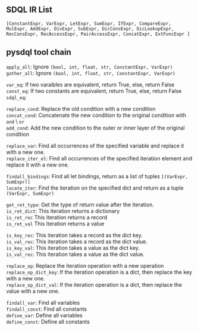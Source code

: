 ## SDQL IR List
`[ConstantExpr, VarExpr,
LetExpr,
SumExpr,
IfExpr,
CompareExpr, 
MulExpr, AddExpr, DivExpr, SubExpr,
DicConsExpr, DicLookupExpr,
RecConsExpr, RecAccessExpr, PairAccessExpr,
ConcatExpr,
ExtFuncExpr
]`

## pysdql tool chain
`apply_all`: Ignore `(bool, int, float, str, ConstantExpr, VarExpr)`  
`gather_all`: Ignore `(bool, int, float, str, ConstantExpr, VarExpr)`  

`var_eq`: If two varaibles are equivalent, return True, else, return False  
`const_eq`: If two constants are equivalent, return True, else, return False  
`sdql_eq`: 

`replace_cond`: Replace the old condition with a new condition  
`concat_cond`: Concatenate the new condition to the original condition with `and` \ `or`  
`add_cond`: Add the new condition to the outer or inner layer of the original condition

`replace_var`: Find all occurrences of the specified variable and replace it with a new one.  
`replace_iter_el`: Find all occurrences of the specified iteration element and replace it with a new one.  

`findall_bindings`: Find all let bindings, return as a list of tuples `[(VarExpr, SumExpr)]`  
`locate_iter`: Find the iteration on the specified dict and return as a tuple `(VarExpr, SumExpr)`  

`get_ret_type`: Get the type of return value after the iteration.  
`is_ret_dict`: This iteration returns a dictionary  
`is_ret_rec` This iteration returns a record  
`is_ret_val` This iteration returns a value  

`is_key_rec`: This iteration takes a record as the dict key.  
`is_val_rec`: This iteration takes a record as the dict value.  
`is_key_val`: This iteration takes a value as the dict key.  
`is_val_rec`: This iteration takes a value as the dict value.

`replace_op`: Replace the iteration operation with a new operation  
`replace_op_dict_key`: If the iteration operation is a dict, then replace the key with a new one.  
`replace_op_dict_val`: If the iteration operation is a dict, then replace the value with a new one.

`findall_var`: Find all variables  
`findall_const`: Find all constants  
`define_var`: Define all variables  
`define_const`: Define all constants  
